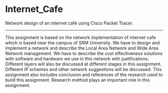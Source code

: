 # Internet_Cafe
Network design of an internet café using Cisco Packet Tracer.
__________________________________________________________________________________________________________________________________________________________________________

This assignment is based on the network implementation of internet cafe which is based near 
the campus of SRM University. We have to design and implement a network and describe the 
Local Area Network and Wide Area Network management. We have to describe the cost 
effectiveness solutions with software and hardware we use in this network with justifications. 
Different layers will also be discussed at different stages in this assignment. Different IP 
schemes and other network suggestions will be discussed. This assignment also includes 
conclusion and references of the research used to build this assignment. Research method 
plays an important role in this assignment.
